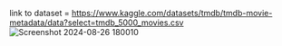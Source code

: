 link to dataset = https://www.kaggle.com/datasets/tmdb/tmdb-movie-metadata/data?select=tmdb_5000_movies.csv
![Screenshot 2024-08-26 180010](https://github.com/user-attachments/assets/30ee3b3a-ca17-4d76-b78a-b7b719aa1716)
